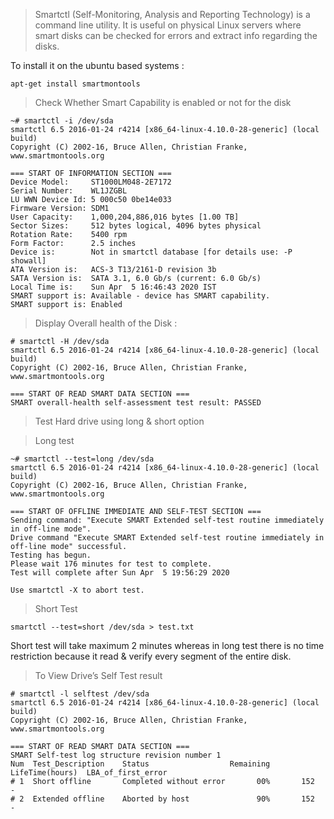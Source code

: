 > Smartctl (Self-Monitoring, Analysis and Reporting Technology) is a command line utility. It is useful on physical Linux servers where smart disks can be checked for errors and extract info regarding the disks. 


To install it on the ubuntu based systems :

```
apt-get install smartmontools
```


> Check Whether Smart Capability is enabled or not for the disk

```
~# smartctl -i /dev/sda
smartctl 6.5 2016-01-24 r4214 [x86_64-linux-4.10.0-28-generic] (local build)
Copyright (C) 2002-16, Bruce Allen, Christian Franke, www.smartmontools.org

=== START OF INFORMATION SECTION ===
Device Model:     ST1000LM048-2E7172
Serial Number:    WL1JZGBL
LU WWN Device Id: 5 000c50 0be14e033
Firmware Version: SDM1
User Capacity:    1,000,204,886,016 bytes [1.00 TB]
Sector Sizes:     512 bytes logical, 4096 bytes physical
Rotation Rate:    5400 rpm
Form Factor:      2.5 inches
Device is:        Not in smartctl database [for details use: -P showall]
ATA Version is:   ACS-3 T13/2161-D revision 3b
SATA Version is:  SATA 3.1, 6.0 Gb/s (current: 6.0 Gb/s)
Local Time is:    Sun Apr  5 16:46:43 2020 IST
SMART support is: Available - device has SMART capability.
SMART support is: Enabled
```


> Display Overall health of the Disk :

```
# smartctl -H /dev/sda
smartctl 6.5 2016-01-24 r4214 [x86_64-linux-4.10.0-28-generic] (local build)
Copyright (C) 2002-16, Bruce Allen, Christian Franke, www.smartmontools.org

=== START OF READ SMART DATA SECTION ===
SMART overall-health self-assessment test result: PASSED
```


> Test Hard drive using long & short option

> Long test 

```
~# smartctl --test=long /dev/sda
smartctl 6.5 2016-01-24 r4214 [x86_64-linux-4.10.0-28-generic] (local build)
Copyright (C) 2002-16, Bruce Allen, Christian Franke, www.smartmontools.org

=== START OF OFFLINE IMMEDIATE AND SELF-TEST SECTION ===
Sending command: "Execute SMART Extended self-test routine immediately in off-line mode".
Drive command "Execute SMART Extended self-test routine immediately in off-line mode" successful.
Testing has begun.
Please wait 176 minutes for test to complete.
Test will complete after Sun Apr  5 19:56:29 2020

Use smartctl -X to abort test.
```

> Short Test

```
smartctl --test=short /dev/sda > test.txt
```

Short test will take maximum 2 minutes whereas in long test there is no time restriction because it read & verify every segment of the entire disk.

> To View Drive’s Self Test result

```
# smartctl -l selftest /dev/sda
smartctl 6.5 2016-01-24 r4214 [x86_64-linux-4.10.0-28-generic] (local build)
Copyright (C) 2002-16, Bruce Allen, Christian Franke, www.smartmontools.org

=== START OF READ SMART DATA SECTION ===
SMART Self-test log structure revision number 1
Num  Test_Description    Status                  Remaining  LifeTime(hours)  LBA_of_first_error
# 1  Short offline       Completed without error       00%       152         -
# 2  Extended offline    Aborted by host               90%       152         -
```

